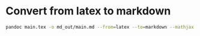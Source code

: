 # Convert from latex to markdown
```bash
pandoc main.tex -o md_out/main.md --from=latex --to=markdown --mathjax
```